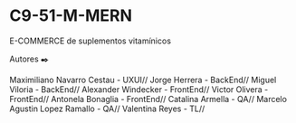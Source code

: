 # C9-51-M-MERN
E-COMMERCE de suplementos vitamínicos


Autores ✒️

Maximiliano Navarro Cestau - UXUI//
Jorge Herrera - BackEnd//
Miguel Viloria - BackEnd//
Alexander Windecker - FrontEnd//
Victor Olivera  - FrontEnd//
Antonela Bonaglia  - FrontEnd//
Catalina Armella - QA//
Marcelo Agustin Lopez Ramallo - QA//
Valentina Reyes - TL//